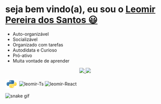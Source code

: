# seja bem vindo(a), eu sou o  <a href="https://www.linkedin.com/in/leomir-pereira-dos-santos-441bb9248/">Leomir Pereira dos Santos 😃️</a>
 


- Auto-organizável
- Socializável 
- Organizado com tarefas
- Autodidata e Curioso
- Pró-ativo
- Muita vontade de aprender

<div align="center">
  <a href="https://github.com/leomir-pereira-dos-santos">
    <img height="150em" src="https://github-readme-stats.vercel.app/api?username=leomir-pereira-dos-santos&count_private=true&include_all_commits=true&show_icons=true&theme=darcula&hide_border=false&show_owner=true"/>
    <img height="150em" src="https://github-readme-stats.vercel.app/api/top-langs/?username=leomir-pereira-dos-santos&theme=darcula&hide_border=false&&layout=compact"/>
  </a>
</div>







<div style="display: inline_block"><br>
<img align="center" alt="leomir-Python" height="30" width="40" src="https://raw.githubusercontent.com/devicons/devicon/master/icons/python/python-original.svg">
  <img align="center" alt="leomir-Ts" height="30" width="40" src="https://img.shields.io/badge/Django-092E20?style=for-the-badge&logo=django&logoColor=white">
  <img align="center" alt="leomir-React" height="30" width="40" src="https://img.shields.io/badge/MySQL-00000F?style=for-the-badge&logo=mysql&logoColor=white">
  
  
  
  
  ![snake gif](https://github.com/leomir-pereira-dos-santos/leomir-pereira-dos-santos/blob/output/github-contribution-grid-snake.svg)

